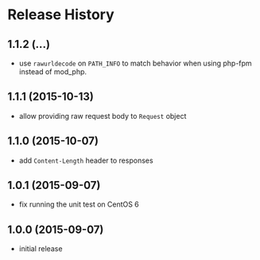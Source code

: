 # Release History

## 1.1.2 (...)
- use `rawurldecode` on `PATH_INFO` to match behavior when using php-fpm 
  instead of mod_php.

## 1.1.1 (2015-10-13)
- allow providing raw request body to `Request` object

## 1.1.0 (2015-10-07)
- add `Content-Length` header to responses

## 1.0.1 (2015-09-07)
- fix running the unit test on CentOS 6

## 1.0.0 (2015-09-07)
- initial release
